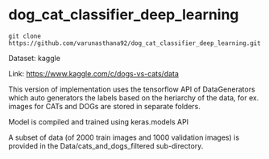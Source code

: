 # dog_cat_classifier_deep_learning


```
git clone https://github.com/varunasthana92/dog_cat_classifier_deep_learning.git
```

Dataset: kaggle

Link: https://www.kaggle.com/c/dogs-vs-cats/data

This version of implementation uses the tensorflow API of DataGenerators which auto generators the labels based on the heriarchy of the data, for ex. images for CATs and DOGs are stored in separate folders.

Model is compiled and trained using keras.models API

A subset of data (of 2000 train images and 1000 validation images) is provided in the Data/cats_and_dogs_filtered sub-directory.

